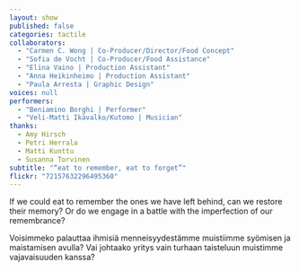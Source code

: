 ```yaml
---
layout: show
published: false
categories: tactile
collaborators: 
  - "Carmen C. Wong | Co-Producer/Director/Food Concept"
  - "Sofia de Vocht | Co-Producer/Food Assistance"
  - "Elina Vaino | Production Assistant"
  - "Anna Heikinheimo | Production Assistant"
  - "Paula Arresta | Graphic Design"
voices: null
performers: 
  - "Beniamino Borghi | Performer"
  - "Veli-Matti Ikävalko/Kutomo | Musician"
thanks: 
  - Amy Hirsch
  - Petri Herrala
  - Matti Kunttu
  - Susanna Torvinen
subtitle: "“eat to remember, eat to forget”"
flickr: "72157632296495360"
---
```


If we could eat to remember the ones we have left behind, can we restore their memory? Or do we engage in a battle with the imperfection of our remembrance?

Voisimmeko palauttaa ihmisiä menneisyydestämme muistiimme syömisen ja maistamisen avulla? Vai johtaako yritys vain turhaan taisteluun muistimme vajavaisuuden kanssa?